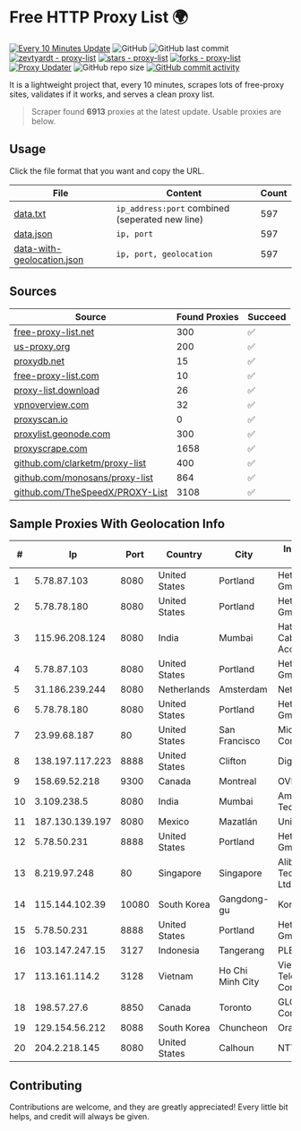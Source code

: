 
# Free HTTP Proxy List 🌍

[![Every 10 Minutes Update](https://github.com/mertguvencli/http-proxy-list/actions/workflows/main.yml/badge.svg?branch=main)](https://github.com/mertguvencli/http-proxy-list/actions/workflows/main.yml)
![GitHub](https://img.shields.io/github/license/mertguvencli/http-proxy-list)
![GitHub last commit](https://img.shields.io/github/last-commit/mertguvencli/http-proxy-list)
[![zevtyardt - proxy-list](https://img.shields.io/static/v1?label=zevtyardt&message=proxy-list&color=blue&logo=github)](https://github.com/zevtyardt/proxy-list "Go to GitHub repo")
[![stars - proxy-list](https://img.shields.io/github/stars/zevtyardt/proxy-list?style=social)](https://github.com/zevtyardt/proxy-list)
[![forks - proxy-list](https://img.shields.io/github/forks/zevtyardt/proxy-list?style=social)](https://github.com/zevtyardt/proxy-list)
[![Proxy Updater](https://github.com/zevtyardt/proxy-list/workflows/Proxy%20Updater/badge.svg)](https://github.com/zevtyardt/proxy-list/actions?query=workflow:"Proxy+Updater")
![GitHub repo size](https://img.shields.io/github/repo-size/zevtyardt/proxy-list)
[![GitHub commit activity](https://img.shields.io/github/commit-activity/m/zevtyardt/proxy-list?logo=commits)](https://github.com/zevtyardt/proxy-list/commits/main)

It is a lightweight project that, every 10 minutes, scrapes lots of free-proxy sites, validates if it works, and serves a clean proxy list.

> Scraper found **6913** proxies at the latest update. Usable proxies are below.

## Usage

Click the file format that you want and copy the URL.

|File|Content|Count|
|----|-------|-----|
|[data.txt](https://raw.githubusercontent.com/mertguvencli/http-proxy-list/main/proxy-list/data.txt)|`ip_address:port` combined (seperated new line)|597|
|[data.json](https://raw.githubusercontent.com/mertguvencli/http-proxy-list/main/proxy-list/data.json)|`ip, port`|597|
|[data-with-geolocation.json](https://raw.githubusercontent.com/mertguvencli/http-proxy-list/main/proxy-list/data-with-geolocation.json)|`ip, port, geolocation`|597|

## Sources

|Source|Found Proxies|Succeed|
|------|-------------|-------|
|[free-proxy-list.net](https://free-proxy-list.net)|300|✅|
|[us-proxy.org](https://www.us-proxy.org)|200|✅|
|[proxydb.net](http://proxydb.net)|15|✅|
|[free-proxy-list.com](https://free-proxy-list.com/?page=&port=&type%5B%5D=http&type%5B%5D=https&up_time=0&search=Search)|10|✅|
|[proxy-list.download](https://www.proxy-list.download/HTTP)|26|✅|
|[vpnoverview.com](https://vpnoverview.com/privacy/anonymous-browsing/free-proxy-servers)|32|✅|
|[proxyscan.io](https://www.proxyscan.io)|0|✅|
|[proxylist.geonode.com](https://proxylist.geonode.com/api/proxy-list?limit=300&page=1&sort_by=lastChecked&sort_type=desc&protocols=http,https)|300|✅|
|[proxyscrape.com](https://api.proxyscrape.com/v2/?request=displayproxies&protocol=http&timeout=10000&country=all&ssl=all&anonymity=all)|1658|✅|
|[github.com/clarketm/proxy-list](https://raw.githubusercontent.com/clarketm/proxy-list/master/proxy-list-raw.txt)|400|✅|
|[github.com/monosans/proxy-list](https://raw.githubusercontent.com/monosans/proxy-list/main/proxies/http.txt)|864|✅|
|[github.com/TheSpeedX/PROXY-List](https://raw.githubusercontent.com/TheSpeedX/PROXY-List/master/http.txt)|3108|✅|


## Sample Proxies With Geolocation Info

|#|Ip|Port|Country|City|Internet Service Provider|
|-|--|----|-------|----|-------------------------|
|1|5.78.87.103|8080|United States|Portland|Hetzner Online GmbH|
|2|5.78.78.180|8080|United States|Portland|Hetzner Online GmbH|
|3|115.96.208.124|8080|India|Mumbai|Hathway IP over Cable Internet Access|
|4|5.78.87.103|8080|United States|Portland|Hetzner Online GmbH|
|5|31.186.239.244|8080|Netherlands|Amsterdam|NetSkope Inc|
|6|5.78.78.180|8080|United States|Portland|Hetzner Online GmbH|
|7|23.99.68.187|80|United States|San Francisco|Microsoft Corporation|
|8|138.197.117.223|8888|United States|Clifton|DigitalOcean, LLC|
|9|158.69.52.218|9300|Canada|Montreal|OVH SAS|
|10|3.109.238.5|8080|India|Mumbai|Amazon Technologies Inc.|
|11|187.130.139.197|8080|Mexico|Mazatlán|Uninet S.A. de C.V.|
|12|5.78.50.231|8888|United States|Portland|Hetzner Online GmbH|
|13|8.219.97.248|80|Singapore|Singapore|Alibaba (US) Technology Co., Ltd.|
|14|115.144.102.39|10080|South Korea|Gangdong-gu|Korea Telecom|
|15|5.78.50.231|8888|United States|Portland|Hetzner Online GmbH|
|16|103.147.247.15|3127|Indonesia|Tangerang|PLBNET|
|17|113.161.114.2|3128|Vietnam|Ho Chi Minh City|VietNam Post and Telecom Corporation|
|18|198.57.27.6|8850|Canada|Toronto|GLOBALTELEHOST Corp.|
|19|129.154.56.212|8088|South Korea|Chuncheon|Oracle Corporation|
|20|204.2.218.145|8080|United States|Calhoun|NTT America, Inc.|



## Contributing

Contributions are welcome, and they are greatly appreciated! Every
little bit helps, and credit will always be given.

